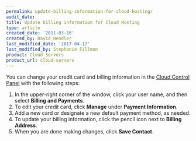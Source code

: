 ```yaml
---
permalink: update-billing-information-for-cloud-hosting/
audit_date:
title: Update billing information for Cloud Hosting
type: article
created_date: '2011-03-16'
created_by: David Hendler
last_modified_date: '2017-04-17'
last_modified_by: Stephanie Fillmon
product: Cloud Servers
product_url: cloud-servers
---
```


You can change your credit card and billing information in the [Cloud Control Panel](https://mycloud.rackspace.com) with the following steps:

1.  In the upper-right corner of the window, click your user name, and then select **Billing and Payments**.
3.  To edit your credit card, click **Manage** under
    **Payment Information**.
4.  Add a new card or designate a new default payment method, as needed.
5.  To update your billing information, click the pencil icon next to
    **Billing Address**.
6.  When you are done making changes, click **Save Contact**.
